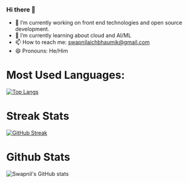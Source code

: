 ### Hi there 👋



- 🔭 I’m currently working on front end technologies and open source development. 
- 🌱 I’m currently learning about cloud and AI/ML
- 📫 How to reach me: swapnilaichbhaumik@gmail.com 
- 😄 Pronouns: He/Him

# Most Used Languages:
[![Top Langs](https://github-readme-stats.vercel.app/api/top-langs/?username=Swap-nil-2003&exclude_repo=github-readme-stats,anuraghazra.github.io&theme=dark)](https://github.com/Swap-nil-2003/github-readme-stats) 

# Streak Stats
[![GitHub Streak](https://streak-stats.demolab.com/?user=Swap-nil-2003&theme=dark)](https://git.io/streak-stats)

# Github Stats
![Swapnil's GitHub stats](https://github-readme-stats.vercel.app/api?username=Swap-nil-2003&count_private=true&theme=merko) 
